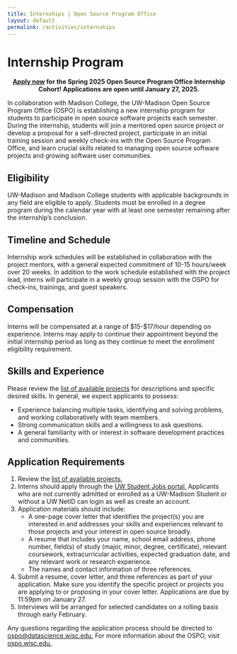 ```yaml
---
title: Internships | Open Source Program Office
layout: default
permalink: /activities/internships
---
```


<h1 class="page-title uw-mini-bar">Internship Program</h1>

<p style="text-align:center;"><b><a href="https://studentjobs.hr.wisc.edu/cw/en-us/job/508335">Apply now</a> for the Spring 2025 Open Source Program Office Internship Cohort! Applications are open until January 27, 2025.</b></p>

<p>In collaboration with Madison College, the UW-Madison Open Source Program Office (OSPO) is establishing a new internship program for students to participate in open source software projects each semester. During the internship, students will join a mentored open source project or develop a proposal for a self-directed project, participate in an initial training session and weekly check-ins with the Open Source Program Office, and learn crucial skills related to managing open source software projects and growing software user communities.</p>

<h2>Eligibility</h2>

<p>UW-Madison and Madison College students with applicable backgrounds in any field are eligible to apply. Students must be enrolled in a degree program during the calendar year with at least one semester remaining after the internship’s conclusion.</p>

<h2>Timeline and Schedule</h2>

<p>Internship work schedules will be established in collaboration with the project mentors, with a general expected commitment of 10-15 hours/week over 20 weeks. In addition to the work schedule established with the project lead, interns will participate in a weekly group session with the OSPO for check-ins, trainings, and guest speakers.</p>

<h2>Compensation</h2>

<p>Interns will be compensated at a range of $15-$17/hour depending on experience. Interns may apply to continue their appointment beyond the initial internship period as long as they continue to meet the enrollment eligibility requirement.</p>

<h2>Skills and Experience</h2>

<p>Please review the <a href="/assets/pdf/spring_2025_projects.pdf" target="_blank">list of available projects</a> for descriptions and specific desired skills. In general, we expect applicants to possess:</p>
<ul>
  <li>Experience balancing multiple tasks, identifying and solving problems, and working collaboratively with team members.</li>
  <li>Strong communication skills and a willingness to ask questions.</li>
  <li>A general familiarity with or interest in software development practices and communities.</li>
</ul>

<h2>Application Requirements</h2>
<ol>
  <li>Review the <a href="/assets/pdf/spring_2025_projects.pdf" target="_blank">list of available projects.</a></li>
  <li>Interns should apply through the <a href="https://studentjobs.hr.wisc.edu/cw/en-us/job/508335" target="_blank">UW Student Jobs portal.</a> Applicants who are not currently admitted or enrolled as a UW-Madison Student or without a UW NetID can login as well as create an account.</li>
  <li>Application materials should include:
    <ul>
      <li>A one-page cover letter that identifies the project(s) you are interested in and addresses your skills and experiences relevant to those projects and your interest in open source broadly.</li>
      <li>A resume that includes your name, school email address, phone number, field(s) of study (major, minor, degree, certificate), relevant coursework, extracurricular activities, expected graduation date, and any relevant work or research experience.</li>
      <li>The names and contact information of three references.</li>
    </ul>
  </li>
  <li>Submit a resume, cover letter, and three references as part of your application. Make sure you identify the specific project or projects you are applying to or proposing in your cover letter. Applications are due by 11:59pm on January 27.</li>
  <li>Interviews will be arranged for selected candidates on a rolling basis through early February.</li>
</ol>
<p>Any questions regarding the application process should be directed to <a href="mailto:ospo@datascience.wisc.edu" target="_blank">ospo@datascience.wisc.edu.</a> For more information about the OSPO, visit <a href="https://ospo.wisc.edu">ospo.wisc.edu.</a></p>
